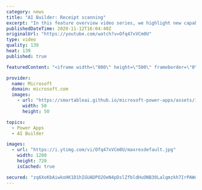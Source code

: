 ```yaml
---
category: news
title: "AI Builder: Receipt scanning"
excerpt: "In this feature overview video series, we highlight new capabilities included in the latest update to AI Builder.  Receipt scanning is a new AI Builder feature that processes receipts to identify and extract information. The AI model identifies receipt data, merchant information, total price, and taxes"
publishedDateTime: 2020-11-12T16:04:40Z
originalUrl: "https://youtube.com/watch?v=Ofq47xVCm0U"
type: video
quality: 139
heat: 139
published: true

featuredContent: "<iframe width=\"800\" height=\"500\" frameborder=\"0\" src=\"https://www.youtube.com/embed/Ofq47xVCm0U\" allow=\"accelerometer; autoplay; encrypted-media; gyroscope; picture-in-picture\" allowfullscreen></iframe>"

provider:
  name: Microsoft
  domain: microsoft.com
  images:
    - url: "https://smartableai.github.io/microsoft-power-apps/assets/images/organizations/microsoft.com-50x50.jpg"
      width: 50
      height: 50

topics:
  - Power Apps
  - AI Builder

images:
  - url: "https://i.ytimg.com/vi/Ofq47xVCm0U/maxresdefault.jpg"
    width: 1280
    height: 720
    isCached: true

secured: "zq6XoKbAiwkoHK1D1hIGUADPO2OeN4pDslZfbldHuONB30Lalqmzkh7IrPAWuREH7SpfzDXkhz+tUGNF/VKz8zohK9WTpPIEIJbCbjBr8GffGMuzL+2eibP56FwETbN/JtXx1dbZ9LFtofnbrFUpkwQHZqlw9Hm1JhGLFOhhFeLI64dJ3N9+Q65uqkhkHhrSgSrfNXz/OKKHFaLcc1zGC00ivFGolIIq6DY6HWXcgPKEHaR/nTvabAKdZbX7196hPQZc5TDoiMtWqGUQJcDNQOx71ONvJbv2J3EAay7P5LOtWg6h9mRE+RCl4vJXG0ByvmeIX6OujkFy8JAMDHM5SloXvjEy4FTnTry+ozVTapM2VxRK1zKai+wPHszydgmYiHN1Wu9UfNlSXMSRplR3d/94Quva2lQ/ukYSXeYbFVSwu7S3w6m84iXhniR+RBOH;M7+Bxsz1gGkp7DziJizkeA=="
---
```


